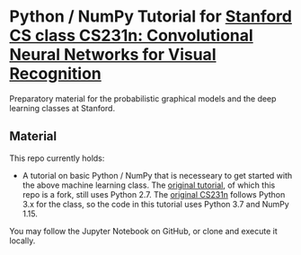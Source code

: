 # Python / NumPy Tutorial for [Stanford CS class CS231n: Convolutional Neural Networks for Visual Recognition](http://cs231n.stanford.edu/)

Preparatory material for the probabilistic graphical models and the deep learning classes at Stanford.

## Material

This repo currently holds:

* A tutorial on basic Python / NumPy that is necesseary to get started with the above machine learning class. The [original tutorial](https://github.com/kuleshov/cs228-material), of which this repo is a fork, still uses Python 2.7. The [original CS231n](http://cs231n.github.io/python-numpy-tutorial/) follows Python 3.x for the class, so the code in this tutorial uses Python 3.7 and NumPy 1.15. 

You may follow the Jupyter Notebook on GitHub, or clone and execute it locally.
